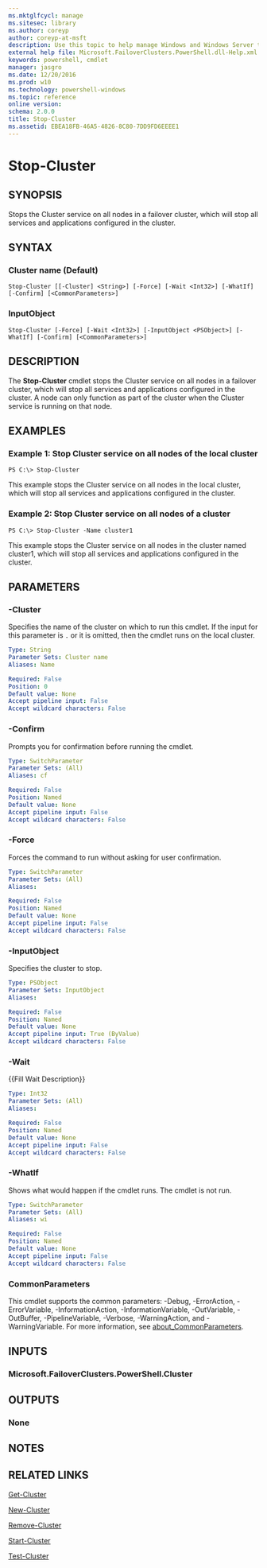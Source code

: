 ```yaml
---
ms.mktglfcycl: manage
ms.sitesec: library
ms.author: coreyp
author: coreyp-at-msft
description: Use this topic to help manage Windows and Windows Server technologies with Windows PowerShell.
external help file: Microsoft.FailoverClusters.PowerShell.dll-Help.xml
keywords: powershell, cmdlet
manager: jasgro
ms.date: 12/20/2016
ms.prod: w10
ms.technology: powershell-windows
ms.topic: reference
online version: 
schema: 2.0.0
title: Stop-Cluster
ms.assetid: EBEA18FB-46A5-4826-8C80-7DD9FD6EEEE1
---
```


# Stop-Cluster

## SYNOPSIS
Stops the Cluster service on all nodes in a failover cluster, which will stop all services and applications configured in the cluster.

## SYNTAX

### Cluster name (Default)
```
Stop-Cluster [[-Cluster] <String>] [-Force] [-Wait <Int32>] [-WhatIf] [-Confirm] [<CommonParameters>]
```

### InputObject
```
Stop-Cluster [-Force] [-Wait <Int32>] [-InputObject <PSObject>] [-WhatIf] [-Confirm] [<CommonParameters>]
```

## DESCRIPTION
The **Stop-Cluster** cmdlet stops the Cluster service on all nodes in a failover cluster, which will stop all services and applications configured in the cluster.
A node can only function as part of the cluster when the Cluster service is running on that node.

## EXAMPLES

### Example 1: Stop Cluster service on all nodes of the local cluster
```
PS C:\> Stop-Cluster
```

This example stops the Cluster service on all nodes in the local cluster, which will stop all services and applications configured in the cluster.

### Example 2: Stop Cluster service on all nodes of a cluster
```
PS C:\> Stop-Cluster -Name cluster1
```

This example stops the Cluster service on all nodes in the cluster named cluster1, which will stop all services and applications configured in the cluster.

## PARAMETERS

### -Cluster
Specifies the name of the cluster on which to run this cmdlet.
If the input for this parameter is `.` or it is omitted, then the cmdlet runs on the local cluster.

```yaml
Type: String
Parameter Sets: Cluster name
Aliases: Name

Required: False
Position: 0
Default value: None
Accept pipeline input: False
Accept wildcard characters: False
```

### -Confirm
Prompts you for confirmation before running the cmdlet.

```yaml
Type: SwitchParameter
Parameter Sets: (All)
Aliases: cf

Required: False
Position: Named
Default value: None
Accept pipeline input: False
Accept wildcard characters: False
```

### -Force
Forces the command to run without asking for user confirmation.

```yaml
Type: SwitchParameter
Parameter Sets: (All)
Aliases: 

Required: False
Position: Named
Default value: None
Accept pipeline input: False
Accept wildcard characters: False
```

### -InputObject
Specifies the cluster to stop.

```yaml
Type: PSObject
Parameter Sets: InputObject
Aliases: 

Required: False
Position: Named
Default value: None
Accept pipeline input: True (ByValue)
Accept wildcard characters: False
```

### -Wait
{{Fill Wait Description}}

```yaml
Type: Int32
Parameter Sets: (All)
Aliases: 

Required: False
Position: Named
Default value: None
Accept pipeline input: False
Accept wildcard characters: False
```

### -WhatIf
Shows what would happen if the cmdlet runs. The cmdlet is not run.

```yaml
Type: SwitchParameter
Parameter Sets: (All)
Aliases: wi

Required: False
Position: Named
Default value: None
Accept pipeline input: False
Accept wildcard characters: False
```

### CommonParameters
This cmdlet supports the common parameters: -Debug, -ErrorAction, -ErrorVariable, -InformationAction, -InformationVariable, -OutVariable, -OutBuffer, -PipelineVariable, -Verbose, -WarningAction, and -WarningVariable. For more information, see [about_CommonParameters](http://go.microsoft.com/fwlink/?LinkID=113216).

## INPUTS

### Microsoft.FailoverClusters.PowerShell.Cluster

## OUTPUTS

### None

## NOTES

## RELATED LINKS

[Get-Cluster](./Get-Cluster.md)

[New-Cluster](./New-Cluster.md)

[Remove-Cluster](./Remove-Cluster.md)

[Start-Cluster](./Start-Cluster.md)

[Test-Cluster](./Test-Cluster.md)

